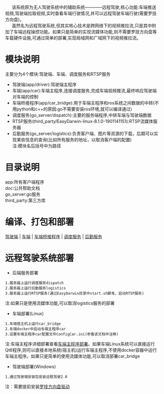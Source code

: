 &ensp; &ensp; 该系统原为无人驾驶系统中的辅助系统————远程驾驶,核心功能:车端推送视频,驾驶端拉取视频,实时查看车端行驶情况,并可以远程驾驶车端行驶(需要罗技方向盘)。  
&ensp; &ensp; 虽然名为远程驾驶系统,但其实核心技术是跨网络下的视频推拉流,只是其中附加了车端远程操控功能。如果只是简单的实现流媒体功能,则不需要罗技方向盘等车载硬件设施,可通过简单的部署,实现局域网和广域网下的视频推拉流。
# 模块说明  
主要分为4个模块:驾驶端、车端、调度服务和RTSP服务  
* 驾驶端(app/driver):驾驶端主程序  
* 车端(app/car):车端主程序,连接调度服务,完成车端视频推流,最终响应驾驶端对车端的控制          
* 车端桥接程序(app/car_bridge):用于车端主程序和ros系统之间数据的中转(不用python和c++的原因:go不需要安装ros环境,就可以编译通过)
* 调度服务(go_server/dispatch):主要的服务端程序,中转车端与驾驶端数据        
* RTSP服务(third_party/EasyDarwin-linux-8.1.0-1901141151):RTSP流媒体服务器   
* 后勤服务(go_server/logistics):负责客户端、图片等资源的下载，后期可以实现某些信息的查询(比如所有服务的地址，以取消客户端的配置)  
注:模块名后括号中为路径    
# 目录说明  
app:所有客户端程序   
doc:公共帮助文档  
go_server:go服务  
third_party:第三方库  
# 编译、打包和部署
[驾驶端](./app/README.md) | [车端](./app/README.md) | [车端桥接程序](./app/README.md) | [调度服务](./go_server/README.md) |  [后勤服务](./go_server/README.md)
# 远程驾驶系统部署  
* 后端服务部署
```
1.服务器上运行调度服务dispatch    
2.服务器上运行后勤服务logistics 
3.服务器上运行RTSP服务(通过EasyDarwin目录中start.sh脚本，启动RTSP服务)
```  
注:如果只是使用流媒体功能,可以取消logistics服务的部署
* 车端部署(Linux)
```
1.车端宿主机上运行car_bridge   
2.车端docker中启动车端主程序car
3.设置车端主程序car配置文件ConfigCar.ini(参看该文档中注释)  
```
注:车端主程序详细部署查看[车端主程序部署](./app/README.md)。如果车端Linux系统可以直接运行Qt6程序,则可以直接本地系统(宿主机)运行车端主程序,不使用docker容器中运行车端主程序。如果只是简单的使用流媒体功能,可以取消部署car_bridge
* 驾驶端部署(Windows)
```
1.通过驾驶端安装包安装远程驾驶2.0
```
注：需要提前安装[罗技方向盘驱动](https://download01.logi.com/web/ftp/pub/techsupport/gaming/lghub_installer.exe)